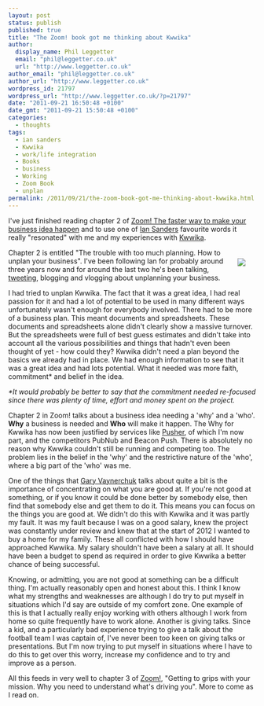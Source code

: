 ```yaml
---
layout: post
status: publish
published: true
title: "The Zoom! book got me thinking about Kwwika"
author:
  display_name: Phil Leggetter
  email: "phil@leggetter.co.uk"
  url: "http://www.leggetter.co.uk"
author_email: "phil@leggetter.co.uk"
author_url: "http://www.leggetter.co.uk"
wordpress_id: 21797
wordpress_url: "http://www.leggetter.co.uk/?p=21797"
date: "2011-09-21 16:50:48 +0100"
date_gmt: "2011-09-21 15:50:48 +0100"
categories:
  - thoughts
tags:
  - ian sanders
  - Kwwika
  - work/life integration
  - Books
  - business
  - Working
  - Zoom Book
  - unplan
permalink: /2011/09/21/the-zoom-book-got-me-thinking-about-kwwika.html
---
```


<p>I've just finished reading chapter 2 of <a href="http://www.amazon.co.uk/gp/product/0273755676/ref=as_li_ss_tl?ie=UTF8&amp;tag=philleggsoftc-21&amp;linkCode=as2&amp;camp=1634&amp;creative=19450&amp;creativeASIN=0273755676">Zoom! The faster way to make your business idea happen</a> and to use one of <a href="http://scrambledup.blogspot.com/">Ian Sanders</a> favourite words it really "resonated" with me and my experiences with <a href="http://kwwika.com/">Kwwika</a>.</p>
<div style="margin:20px;text-align:centre; float:right;"><a href="http://www.amazon.co.uk/gp/product/0273755676/ref=as_li_ss_il?ie=UTF8&tag=philleggsoftc-21&linkCode=as2&camp=1634&creative=19450&creativeASIN=0273755676"><img border="0" src="http://ws.assoc-amazon.co.uk/widgets/q?_encoding=UTF8&Format=_SL160_&ASIN=0273755676&MarketPlace=GB&ID=AsinImage&WS=1&tag=philleggsoftc-21&ServiceVersion=20070822" ></a><img src="http://www.assoc-amazon.co.uk/e/ir?t=philleggsoftc-21&l=as2&o=2&a=0273755676" width="1" height="1" border="0" alt="" style="border:none !important; margin:0px !important;" /></div>
<p>Chapter 2 is entitled "The trouble with too much planning. How to unplan your business". I've been following Ian for probably around three years now and for around the last two he's been talking, <a href="http://twitter.com/iansanders">tweeting</a>, blogging and vlogging about unplanning your business.</p>
<p>I had tried to unplan Kwwika. The fact that it was a great idea, I had real passion for it and had a lot of potential to be used in many different ways unfortunately wasn't enough for everybody involved. There had to be more of a business plan. This meant documents and spreadsheets. These documents and spreadsheets alone didn't clearly show a massive turnover. But the spreadsheets were full of best guess estimates and didn't take into account all the various possibilities and things that hadn't even been thought of yet - how could they? Kwwika didn't need a plan beyond the basics we already had in place. We had enough information to see that it was a great idea and had lots potential. What it needed was more faith, commitment* and belief in the idea.</p>
<p><em>*It would probably be better to say that the commitment needed re-focused since there was plenty of time, effort and money spent on the project.</em></p>
<p>Chapter 2 in Zoom! talks about a business idea needing a 'why' and a 'who'. <strong>Why</strong> a business is needed and <strong>Who</strong> will make it happen. The Why for Kwwika has now been justified by services like <a href="http://pusher.com">Pusher</a>, of which I'm now part, and the competitors PubNub and Beacon Push. There is absolutely no reason why Kwwika couldn't still be running and competing too. The problem lies in the belief in the 'why' and the restrictive nature of the 'who', where a big part of the 'who' was me.</p>
<p>One of the things that <a href="http://www.garyvaynerchuk.com">Gary Vaynerchuk</a> talks about quite a bit is the importance of concentrating on what you are good at. If you're not good at something, or if you know it could be done better by somebody else, then find that somebody else and get them to do it. This means you can focus on the things you are good at. We didn't do this with Kwwika and it was partly my fault. It was my fault because I was on a good salary, knew the project was constantly under review and knew that at the start of 2012 I wanted to buy a home for my family. These all conflicted with how I should have approached Kwwika. My salary shouldn't have been a salary at all. It should have been a budget to spend as required in order to give Kwwika a better chance of being successful.</p>
<p>Knowing, or admitting, you are not good at something can be a difficult thing. I'm actually reasonably open and honest about this. I think I know what my strengths and weaknesses are although I do try to put myself in situations which I'd say are outside of my comfort zone. One example of this is that I actually really enjoy working with others although I work from home so quite frequently have to work alone. Another is giving talks. Since a kid, and a particularly bad experience trying to give a talk about the football team I was captain of, I've never been too keen on giving talks or presentations. But I'm now trying to put myself in situations where I have to do this to get over this worry, increase my confidence and to try and improve as a person.</p>
<p>All this feeds in very well to chapter 3 of <a href="http://www.amazon.co.uk/gp/product/0273755676/ref=as_li_ss_tl?ie=UTF8&tag=philleggsoftc-21&linkCode=as2&camp=1634&creative=19450&creativeASIN=0273755676">Zoom!</a>, "Getting to grips with your mission. Why you need to understand what's driving you". More to come as I read on.</p>

